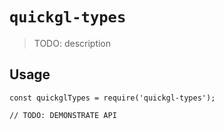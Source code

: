 # `quickgl-types`

> TODO: description

## Usage

```
const quickglTypes = require('quickgl-types');

// TODO: DEMONSTRATE API
```
